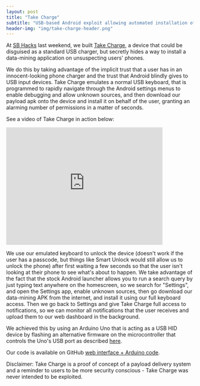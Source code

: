 ```yaml
---
layout: post
title: "Take Charge"
subtitle: "USB-based Android exploit allowing automated installation of unauthorized applications"
header-img: "img/take-charge-header.png"
---
```


At [SB Hacks](http://www.ucsbhacks.com/) last weekend, we built [Take Charge](http://sbhacks.challengepost.com/submissions/32343-take-charge?utm_campaign=sb-hacks_20140908&utm_content=submission_visible_in_gallery&utm_medium=email&utm_source=transactional), a device that could be disguised as a standard USB charger, but secretly hides a way to install a data-mining application on unsuspecting users' phones.

We do this by taking advantage of the implicit trust that a user has in an innocent-looking phone charger and the trust that Android blindly gives to USB input devices. Take Charge emulates a normal USB keyboard,
that is programmed to rapidly navigate through the Android settings menus to enable debugging and allow unknown sources, and then download our payload apk onto the device and install it on behalf of the user,
granting an alarming number of permissions in a matter of seconds.

See a video of Take Charge in action below:

<iframe width="420" height="315" src="https://www.youtube.com/embed/LnVOQbqrt6Y" frameborder="0" allowfullscreen></iframe>

We use our emulated keyboard to unlock the device (doesn't work if the user has a passcode, but things like Smart Unlock would still allow us to unlock the phone) after first waiting a few seconds so that the user isn't looking at their phone to see what's about to happen.
We take advantage of the fact that the stock Android launcher allows you to run a search query by just typing text anywhere on the homescreen, so we search for "Settings", and open the Settings app, enable unknown sources, then go download our data-mining APK from the internet, and install it using our full keyboard access.
Then we go back to Settings and give Take Charge full access to notifications, so we can monitor all notifications that the user receives and upload them to our web dashboard in the background.

We achieved this by using an Arduino Uno that is acting as a USB HID device by flashing an alternative firmware on the microcontroller that controls the Uno's USB port as described [here](http://mitchtech.net/arduino-usb-hid-keyboard/).

Our code is available on GitHub [web interface + Arduino code](https://github.com/vmagro/TakeCharge).

Disclaimer: Take Charge is a proof of concept of a payload delivery system and a reminder to users to be more security conscious - Take Charge was never intended to be exploited.